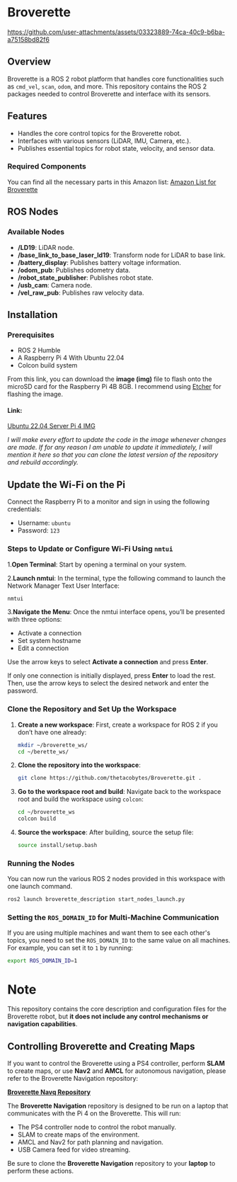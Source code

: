 # Broverette

https://github.com/user-attachments/assets/03323889-74ca-40c9-b6ba-a75158bd82f6

## Overview
Broverette is a ROS 2 robot platform that handles core functionalities such as `cmd_vel`, `scan`, `odom`, and more. This repository contains the ROS 2 packages needed to control Broverette and interface with its sensors.

## Features
- Handles the core control topics for the Broverette robot.
- Interfaces with various sensors (LiDAR, IMU, Camera, etc.).
- Publishes essential topics for robot state, velocity, and sensor data.

### Required Components
You can find all the necessary parts in this Amazon list:
[Amazon List for Broverette](https://www.amazon.com/hz/wishlist/ls/1HPBW0ZJIIN79?ref_=wl_share)


## ROS Nodes
### Available Nodes
- **/LD19**: LiDAR node.
- **/base_link_to_base_laser_ld19**: Transform node for LiDAR to base link.
- **/battery_display**: Publishes battery voltage information.
- **/odom_pub**: Publishes odometry data.
- **/robot_state_publisher**: Publishes robot state.
- **/usb_cam**: Camera node.
- **/vel_raw_pub**: Publishes raw velocity data.

## Installation
### Prerequisites
- ROS 2 Humble
- A Raspberry Pi 4 With Ubuntu 22.04
- Colcon build system
  
From this link, you can download the **image (img)** file to flash onto the microSD card for the Raspberry Pi 4B 8GB. I recommend using [Etcher](https://etcher.balena.io/) for flashing the image.

#### **Link**:
[Ubuntu 22.04 Server Pi 4 IMG](https://drive.google.com/drive/folders/1WxypJMW6T0hi-66JYA1BB3ZOif5wu8fc?usp=sharing)

*I will make every effort to update the code in the image whenever changes are made. If for any reason I am unable to update it immediately, I will mention it here so that you can clone the latest version of the repository and rebuild accordingly.*

## Update the Wi-Fi on the Pi
Connect the Raspberry Pi to a monitor and sign in using the following credentials:

- Username: `ubuntu`
- Password: `123`

### Steps to Update or Configure Wi-Fi Using `nmtui`
   1.**Open Terminal**: Start by opening a terminal on your system.
   
   2.**Launch nmtui**: In the terminal, type the following command to launch the Network Manager Text User Interface:
```bash
nmtui
```
   3.**Navigate the Menu**: Once the nmtui interface opens, you’ll be presented with three options:
- Activate a connection
- Set system hostname
- Edit a connection

Use the arrow keys to select **Activate a connection** and press **Enter**.

If only one connection is initially displayed, press **Enter** to load the rest. Then, use the arrow keys to select the desired network and enter the password.

### Clone the Repository and Set Up the Workspace

1. **Create a new workspace**:
   First, create a workspace for ROS 2 if you don’t have one already:
   ```bash
   mkdir ~/broverette_ws/
   cd ~/berette_ws/
   ```
2. **Clone the repository into the workspace**:
   ```bash
   git clone https://github.com/thetacobytes/Broverette.git .
   ```
3. **Go to the workspace root and build**:
   Navigate back to the workspace root and build the workspace using `colcon`:
   ```bash
   cd ~/broverette_ws
   colcon build
   ```
4. **Source the workspace**:
   After building, source the setup file:
   ```bash
   source install/setup.bash
   ```
### Running the Nodes
You can now run the various ROS 2 nodes provided in this workspace with one launch command.
   ```bash
   ros2 launch broverette_description start_nodes_launch.py
  ```
### Setting the `ROS_DOMAIN_ID` for Multi-Machine Communication
If you are using multiple machines and want them to see each other's topics, you need to set the `ROS_DOMAIN_ID` to the same value on all machines. For example, you can set it to `1` by running:
   ```bash
   export ROS_DOMAIN_ID=1
   ```
# Note

This repository contains the core description and configuration files for the Broverette robot, but **it does not include any control mechanisms or navigation capabilities**.

## Controlling Broverette and Creating Maps

If you want to control the Broverette using a PS4 controller, perform **SLAM** to create maps, or use **Nav2** and **AMCL** for autonomous navigation, please refer to the Broverette Navigation repository:

[**Broverette Navq Repository**](https://github.com/TheTacoBytes/Broverette_Nav2)

The **Broverette Navigation** repository is designed to be run on a laptop that communicates with the Pi 4 on the Broverette. This will run:

- The PS4 controller node to control the robot manually.
- SLAM to create maps of the environment.
- AMCL and Nav2 for path planning and navigation.
- USB Camera feed for video streaming.

Be sure to clone the **Broverette Navigation** repository to your **laptop** to perform these actions.
